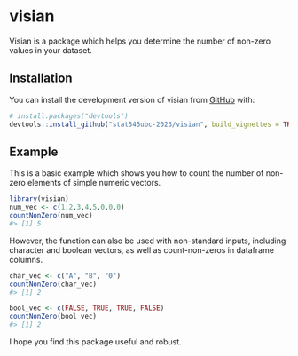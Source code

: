 
<!-- README.md is generated from README.Rmd. Please edit that file -->

# visian

<!-- badges: start -->
<!-- badges: end -->

Visian is a package which helps you determine the number of non-zero
values in your dataset.

## Installation

You can install the development version of visian from
[GitHub](https://github.com/) with:

``` r
# install.packages("devtools")
devtools::install_github("stat545ubc-2023/visian", build_vignettes = TRUE)
```

## Example

This is a basic example which shows you how to count the number of
non-zero elements of simple numeric vectors.

``` r
library(visian)
num_vec <- c(1,2,3,4,5,0,0,0)
countNonZero(num_vec)
#> [1] 5
```

However, the function can also be used with non-standard inputs,
including character and boolean vectors, as well as count-non-zeros in
dataframe columns.

``` r
char_vec <- c("A", "B", "0")
countNonZero(char_vec)
#> [1] 2

bool_vec <- c(FALSE, TRUE, TRUE, FALSE)
countNonZero(bool_vec)
#> [1] 2
```

I hope you find this package useful and robust.
